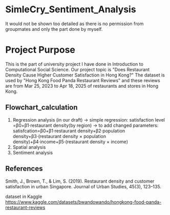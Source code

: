# SimleCry_Sentiment_Analysis
It would not be shown too detailed as there is no permission from groupmates and only the part done by myself.

# Project Purpose
This is the part of university project I have done in Introduction to Computational Social Science. Our project topic is "Does Restaurant Density Cause Higher Customer Satisfaction in Hong Kong?"
The dataset is used by "Hong Kong Food Panda Restaurant Reviews" and these reviews are from Mar 25, 2023 to Apr 18, 2025 of restaurants and stores in Hong Kong. 


## Flowchart_calculation
1. Regression analysis (in our draft)
-> simple regression: satisfaction level =β0+β1⋅restaurant density(by region) 
-> to add changed parameters: satisfcation=β0+β1⋅restaurant density+β2⋅population density+β3⋅(restaurant density × population density)+β4⋅income+β5⋅(restaurant density × income)
2. Spatial analysis
3. Sentiment analysis


## References
Smith, J., Brown, T., & Lim, S. (2019). Restaurant density and customer satisfaction in urban
Singapore. Journal of Urban Studies, 45(3), 123–135.

dataset in Kaggle https://www.kaggle.com/datasets/bwandowando/hongkong-food-panda-restaurant-reviews
